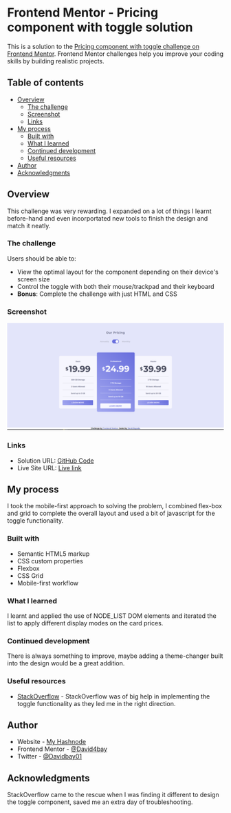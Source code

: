 # Frontend Mentor - Pricing component with toggle solution

This is a solution to the [Pricing component with toggle challenge on Frontend Mentor](https://www.frontendmentor.io/challenges/pricing-component-with-toggle-8vPwRMIC). Frontend Mentor challenges help you improve your coding skills by building realistic projects. 

## Table of contents

- [Overview](#overview)
  - [The challenge](#the-challenge)
  - [Screenshot](#screenshot)
  - [Links](#links)
- [My process](#my-process)
  - [Built with](#built-with)
  - [What I learned](#what-i-learned)
  - [Continued development](#continued-development)
  - [Useful resources](#useful-resources)
- [Author](#author)
- [Acknowledgments](#acknowledgments)

## Overview

This challenge was very rewarding. I expanded on a lot of things I learnt before-hand and even incorportated new tools to finish the design and match it neatly.

### The challenge

Users should be able to:

- View the optimal layout for the component depending on their device's screen size
- Control the toggle with both their mouse/trackpad and their keyboard
- **Bonus**: Complete the challenge with just HTML and CSS

### Screenshot

![](./Screenshot/Screenshot.PNG)

### Links

- Solution URL: [GitHub Code](https://your-solution-url.com)
- Live Site URL: [Live link](https://your-live-site-url.com)

## My process

I took the mobile-first approach to solving the problem, I combined flex-box and grid to complete the overall layout and used a bit of javascript for the toggle functionality.

### Built with

- Semantic HTML5 markup
- CSS custom properties
- Flexbox
- CSS Grid
- Mobile-first workflow

### What I learned

I learnt and applied the use of NODE_LIST DOM elements and iterated the list to apply different display modes on the card prices.

### Continued development

There is always something to improve, maybe adding a theme-changer built into the design would be a great addition.

### Useful resources

- [StackOverflow](https://stackoverflow.com/questions/71243168/how-to-change-content-with-toggle-button-with-html-css-and-js) - StackOverflow was of big help in implementing the toggle functionality as they led me in the right direction.

## Author

- Website - [My Hashnode](https://davidbay.hashnode.dev)
- Frontend Mentor - [@David4bay](https://www.frontendmentor.io/profile/David4bay)
- Twitter - [@Davidbay01](https://www.twitter.com/Davidbay01)

## Acknowledgments

StackOverflow came to the rescue when I was finding it different to design the toggle component, saved me an extra day of troubleshooting.

